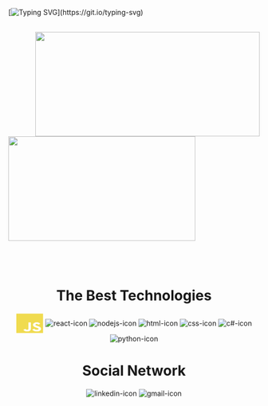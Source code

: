 [![Typing SVG](https://readme-typing-svg.herokuapp.com/?color=9326ff&size=35&center=true&vCenter=true&width=1000&lines=HELLO,+My+Name+is+Lucas;I+From+Brasil;I+study+systems+development;Be+Welcome!)](https://git.io/typing-svg)

<br>

<div>
  <img  align="right" height="210em" width="450em" src="https://github-readme-stats.vercel.app/api?username=lucas-0liveira&show_icons=true&theme=midnight-purple&include_all_commits=true&count_private=true"/>
  <img  height="210em" width="375em" src="https://github-readme-stats.vercel.app/api/top-langs/?username=lucas-0liveira&hide_progress=true&layout=compact&langs_count=6&card_width=120&theme=midnight-purple"/>
</div>

<br>
<br>

<br>

<div  align="center"> 
  <div style="display: inline_block">
  <h1 align="center"> The Best Technologies </h1>
    <img align="center" height="40" width="55" alt="js-icon"  src="https://raw.githubusercontent.com/devicons/devicon/master/icons/javascript/javascript-plain.svg">
    <img align="center" height="40" width="55" alt="react-icon" src="https://cdn.jsdelivr.net/gh/devicons/devicon/icons/react/react-original.svg">
    <img align="center" height="40" width="55" alt="nodejs-icon" src="https://cdn.jsdelivr.net/gh/devicons/devicon/icons/nodejs/nodejs-original.svg">
    <img align="center" height="40" width="55" alt="html-icon" src="https://cdn.jsdelivr.net/gh/devicons/devicon/icons/html5/html5-original.svg">
    <img align="center" height="40" width="55" alt="css-icon" src="https://cdn.jsdelivr.net/gh/devicons/devicon/icons/css3/css3-original.svg">
    <img align="center" height="43" width="55" alt="c#-icon" src="https://cdn.jsdelivr.net/gh/devicons/devicon/icons/csharp/csharp-original.svg">
    <img align="center" height="46" width="55" alt="python-icon" src="https://cdn.jsdelivr.net/gh/devicons/devicon/icons/python/python-original.svg">
</div>

<div  align="center"> 
  <h1 align="center">Social Network</h1>
   <img align="center" height="40" width="60" alt="linkedin-icon" src="https://cdn.jsdelivr.net/gh/devicons/devicon/icons/linkedin/linkedin-original.svg">
   <img align="center" height="40" width="50" alt="gmail-icon" src="https://uxwing.com/wp-content/themes/uxwing/download/brands-and-social-media/gmail-icon.svg">
</div>
